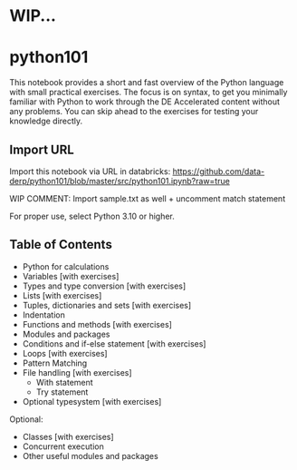 # WIP...
# python101
This notebook provides a short and fast overview of the Python language with small practical exercises. 
The focus is on syntax, to get you minimally familiar with Python to work through the DE Accelerated content without any problems. 
You can skip ahead to the exercises for testing your knowledge directly.

## Import URL
Import this notebook via URL in databricks: https://github.com/data-derp/python101/blob/master/src/python101.ipynb?raw=true 

WIP COMMENT: Import sample.txt as well + uncomment match statement

For proper use, select Python 3.10 or higher.

## Table of Contents
- Python for calculations
- Variables [with exercises]
- Types and type conversion [with exercises]
- Lists [with exercises]
- Tuples, dictionaries and sets [with exercises]
- Indentation
- Functions and methods [with exercises]
- Modules and packages
- Conditions and if-else statement [with exercises]
- Loops [with exercises]
- Pattern Matching
- File handling [with exercises]
  - With statement
  - Try statement
- Optional typesystem [with exercises]

Optional:
- Classes [with exercises]
- Concurrent execution
- Other useful modules and packages

